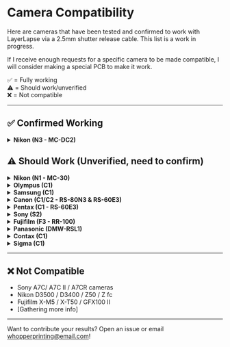 # Camera Compatibility

Here are cameras that have been tested and confirmed to work with LayerLapse via a 2.5mm shutter release cable. This list is a work in progress.

If I receive enough requests for a specific camera to be made compatible, I will consider making a special PCB to make it work.

✅ = Fully working  
⚠️ = Should work/unverified  
❌ = Not compatible

---

## ✅ Confirmed Working

<details>
<summary><strong>Nikon (N3 - MC-DC2)</strong></summary>

- Z7 / Z7 II / Z6 / Z6 II / Z6 III / Z5
- D750 / D780 / P1000 / D7500 / D7200 / D5600 / D5500 / D5300 / D5200 / D5100 / D5000 / D3300 / D3200 / D7000 / D7100 / D610 / D600
- D90
- Df
- Nikon Coolpix P7700 / Coolpix P7800 / Coolpix P1000 / Coolpix P1100

</details>

## ⚠️ Should Work (Unverified, need to confirm)

<details>
<summary><strong>Nikon (N1 - MC-30)</strong></summary>
  
- Nikon Z9 / Z8
- Nikon D850 / D810 / D800 / D700 / D500
- Nikon D1 / D1h / D1x / D2H / D2x / D2Xs / D3 / D3s / D3x / D4 / D4s / D5 / D100 / D200 / D300 / D300s
- Nikon F5 / F6 / F90 / F90x / F100

</details>

<details>
<summary><strong>Olympus (C1)</strong></summary>
</br>
  
CB1 Connector:
  

- OM-1, E-M1X, E-M1 Mark II, E‑M1 Mark III, E-M5 Mark III

</details>

<details>
<summary><strong>Samsung (C1)</strong></summary>
  
- GX-1L, GX-1S, GX-10, GX-20, NX100, NX11, NX10, NX5

</details>

<details>
<summary><strong>Canon (C1/C2 - RS-80N3 & RS-60E3)</strong></summary>
  
- EOS R1 / R3 / R5 / R5 Mark II
- EOS 1D / 1D C / 1Ds / 1D Mark II / 1D Mark II N / 1D Mark III / 1D Mark IV / 1D X Mark III / 1D X Mark II / 1Ds Mark II / 1Ds Mark III 
- EOS 5D / 5DS / 5DS R / 5D Mark II / 5D Mark III / 5D Mark IV / 6D / 6D Mark II / 7D / 7D Mark II
- EOS 10D / 20D / 20Da / 30D / 40D / 50D / EOS 1V / EOS 3 / D30 / D60 / D2000
- Rebel XS(1000D) / T3(1100D) / T5(1200D) / T6(1300D) / T7(1500D) / SL1(100D) / SL2(200D) / SL3(250D) / XT(350D) / XTi(400D) / XSi(450D) / T1i(500D) / T2i(550D) / T3i(600D) / T4i(650D) / T5i(700D) / T6i(750D) / T6s(760D) / T7i(800D) / T8i(850D)
- EOS 60D / 60Da / 70D / 77D / 80D / 90D / R / RP / R6 / R6 Mark II / R7 / R8 / R10 / R100 / M6 / M6 Mark II / M5 
- Powershot G10 / G11 / G12 / G15 / G16 / G1X / G1X Mark II / G1X Mark III / G3X / G5X / SX50 HS / SX60 HS / SX70 HS

</details>

<details>
<summary><strong>Pentax (C1 - RS-60E3)</strong></summary>
  
- K1 / K3 / K3 II / K5 / K5 II / K5 IIs / K7 / K30 / K50 / K10D / K20D / K100D / K100D Super / K110D / K200D / K500 / 645D / 645Z / ist / ist D / ist DL / ist DL2 / ist Ds / ist DS2 / MZ-6 / MZ-L / ZX-L

</details>

<details>
  
<summary><strong>Sony (S2)</strong></summary>
  
- Sony Alpha A58 / A3000 / A3500 / A5000 / A5100 / A6000 / A6100 / A6300 / A6400 / A6500 / A6600
- Sony Alpha A1 / A1 II / A9 / A9 II / A9 III / A7 / A7 II / A7 III / A7 IV / A7R / A7R II / A7R III / A7R IV / A7R V / A7S / A7S II / A7S III / NEX-3NL
- Sony DSC-HX300 / HX400 / HX400V / HX50V / HX60V / HX90 / HX90V
- Sony DSC-RX10 / RX10 II / RX10 III / RX10 IV / RX100 II / RX100 III / RX100 IV / RX100 V / RX100 VI / RX100 VII / RX1R II / WX500 / ZV-1
- Sony ILCE-a1, a9, a9M2, a7, a7M2, a7M3, a7M4, a7R, a7RM2, a7RM3, a7RM4, a7S, a7SM2, a7SM3, a6600, a6100, a6400, a6500, a6300, a6000, a5000, a5100, a3000, a3500
- QX1
- HX300, HX350, HX400, HX400V, HX50, HX50V, HX60, HX60V, HX99, HX95, HX90, HX90V, HX80
- QX30
- RX0, RXOM2, RX100M2, RX100M3, RX100M4, RX100M5, RX100M5A, RX100M6, RX100M7, RX10, RX10M2, RX10M3, RX10M4, RX1RM2
- WX500, WX700, WX800
- a58, a68
- NEX-3N
- ZV-1

</details>

<details>

<summary><strong>Fujifilm (F3 - RR-100)</strong></summary>

</br>
Works with Fujifilm cameras that have a 2.5mm socket:
</br>
</br>

- Fujifilm X-T5 / X-T4 / X-T3 / X-T2 / X-T1 / X-T30 II / X-T30 / X-T20 / X-T10 / X-T100 / X-H1 / X-H2 / X-H2S / X-A5
- Fujifilm GFX100SII / GFX 100S / GFX 100 / GFX 50R / GFX 50S / GFX 50S II
- Fujifilm X100VI / X100V / X100F / X100T / X70 / X30 / XF10
- Fujifilm X-E3 / X-E2S / X-E2 / X-E1
- Fujifilm X-PRO3 / X-PRO2
- FinePix S5 Pro, S3 Pro

</details>

<details>
  
<summary><strong>Panasonic (DMW-RSL1)</strong></summary>
  
- DC-S1 / DC-S1R / DC-S1H / DC-S5 / DC-G9 / G9 II / DC-GH7 / DC-GH6 / DC-GH5 / DC-GH5S / DC-FZ2500 / DC-FZ2000 / DC-FZ1000 / DC-FZ1000 II
- DMC-G1 / DMC-G10 / DMC-G2 / DMC-G3 / DMC-G5 / DMC-G6 / DMC-G7 / DMC-G85 / DMC-GF1 / DMC-GH1 / DMC-GH2 / DMC-GH3 / DMC-GH4 / DMC-GX7 / DMC-GX8 / L1 / L-10 / LC-1 / DMC-FZ300 / DMC-FZ100 / DMC-FZ150 / DMC-FZ20 / DMC-FZ200 / DMC-FZ20K / DMC-FZ20S / DMC-FZ30 / DMC-FZ30K / DMC-FZ30S / DMC-FZ50 / DMC-FZ50K / DMC-FZ50S
- Lumix S9 Cameras
- G100D Cameras

</details>

<details>
  
<summary><strong>Contax (C1)</strong></summary>
  
- 645, N1, NX, N Digital

</details>

<details>
  
<summary><strong>Sigma (C1)</strong></summary>
  
- Sd1

</details>

---

## ❌ Not Compatible
- Sony A7C/ A7C II / A7CR cameras
- Nikon D3500 / D3400 / Z50 / Z fc
- Fujifilm X-M5 / X-T50 / GFX100 II
- [Gathering more info]

---

Want to contribute your results? Open an issue or email [whopperprinting@email.com](mailto:whopperprinting@email.com)!
